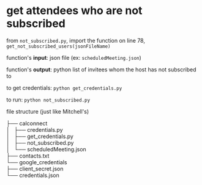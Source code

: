# get attendees who are not subscribed

from `not_subscribed.py`, import the function on line 78, `get_not_subscribed_users(jsonFileName)`

function's **input**: json file (ex: `scheduledMeeting.json`)

function's **output**: python list of invitees whom the host has not subscribed to

to get credentials: `python get_credentials.py`

to run: `python not_subscribed.py`

file structure (just like Mitchell's)

├── calconnect                  <br>
│   ├── credentials.py          <br>
│   ├── get_credentials.py      <br>
│   ├── not_subscribed.py       <br>
│   └── scheduledMeeting.json   <br>
├── contacts.txt                <br>
└── google_credentials          <br>
    ├── client_secret.json      <br>
    └── credentials.json 
